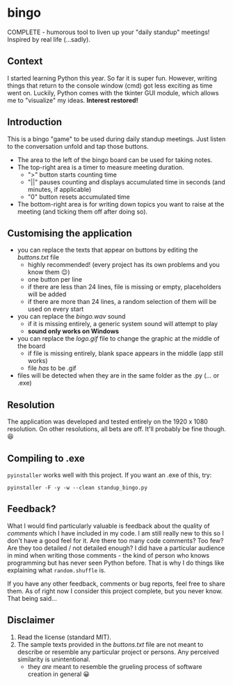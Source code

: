 # bingo
COMPLETE - humorous tool to liven up your "daily standup" meetings! Inspired by real life (...sadly).

## Context
I started learning Python this year. So far it is super fun. 
However, writing things that return to the console window (cmd) got less exciting as time went on.
Luckily, Python comes with the tkinter GUI module, which allows me to "visualize" my ideas. **Interest restored!**

## Introduction
This is a bingo "game" to be used during daily standup meetings. Just listen to the conversation unfold and tap those buttons.
* The area to the left of the bingo board can be used for taking notes. 
* The top-right area is a timer to measure meeting duration.
  * ">" button starts counting time
  * "||" pauses counting and displays accumulated time in seconds (and minutes, if applicable)
  * "0" button resets accumulated time
 * The bottom-right area is for writing down topics you want to raise at the meeting (and ticking them off after doing so).

## Customising the application
* you can replace the texts that appear on buttons by editing the *buttons.txt* file
  * highly recommended! (every project has its own problems and you know them :wink:)
  * one button per line
  * if there are less than 24 lines, file is missing or empty, placeholders will be added
  * if there are more than 24 lines, a random selection of them will be used on every start
* you can replace the *bingo.wav* sound
  * if it is missing entirely, a generic system sound will attempt to play
  * **sound only works on Windows**
* you can replace the *logo.gif* file to change the graphic at the middle of the board
  * if file is missing entirely, blank space appears in the middle (app still works)
  * file *has* to be .gif
* files will be detected when they are in the same folder as the .py (... or .exe)
  
## Resolution

The application was developed and tested entirely on the 1920 x 1080 resolution. On other resolutions, all bets are off. It'll probably be fine though. :laughing:
  
## Compiling to .exe

`pyinstaller` works well with this project. If you want an .exe of this, try:

`pyinstaller -F -y -w --clean standup_bingo.py`

## Feedback?

What I would find particularly valuable is feedback about the quality of *comments* which I have included in my code.
I am still really new to this so I don't have a good feel for it. Are there too many code comments? Too few? 
Are they too detailed / not detailed enough? I did have a particular audience in mind when writing those comments - the kind of person who knows programming but has never seen Python before. That is why I do things like explaining what `random.shuffle` is.

If you have any other feedback, comments or bug reports, feel free to share them.
As of right now I consider this project complete, but you never know.
That being said...

## Disclaimer

1. Read the license (standard MIT).
2. The sample texts provided in the *buttons.txt* file are not meant to describe or resemble any particular project or persons. Any perceived similarity is unintentional.
   * they *are* meant to resemble the grueling process of software creation in general :grinning:
